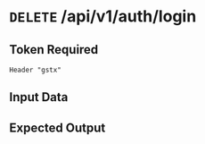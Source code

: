 # <code>DELETE</code> /api/v1/auth/login

## Token Required
	Header "gstx"

## Input Data

## Expected Output